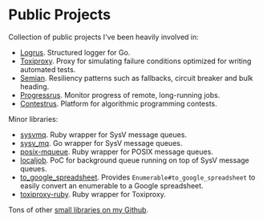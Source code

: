 # Public Projects

Collection of public projects I've been heavily involved in:

* [Logrus](https://github.com/Sirupsen/logrus). Structured logger for Go.
* [Toxiproxy](https://github.com/shopify/toxiproxy). Proxy for simulating
  failure conditions optimized for writing automated tests.
* [Semian](https://github.com/shopify/semian). Resiliency patterns such as
  fallbacks, circuit breaker and bulk heading.
* [Progressrus](https://github.com/Sirupsen/progressrus). Monitor progress of
  remote, long-running jobs.
* [Contestrus](https://github.com/Sirupsen/contestrus). Platform for algorithmic
  programming contests.

Minor libraries:

* [sysvmq](https://github.com/Sirupsen/sysvmq). Ruby wrapper for SysV message
  queues.
* [sysv_mq](https://github.com/Shopify/sysv_mq). Go wrapper for SysV message
  queues.
* [posix-mqueue](https://github.com/Sirupsen/posix-mqueue). Ruby wrapper for
  POSIX message queues.
* [localjob](https://github.com/Sirupsen/localjob). PoC for background queue
  running on top of SysV message queues.
* [to_google_spreadsheet](https://github.com/firmafon/to_google_spreadsheet).
  Provides `Enumerable#to_google_spreadsheet` to easily convert an enumerable to
  a Google spreadsheet.
* [toxiproxy-ruby](https://github.com/shopify/toxiproxy-ruby). Ruby wrapper for
  Toxiproxy.

Tons of other [small libraries on my Github](https://github.com/Sirupsen?tab=repositories).
